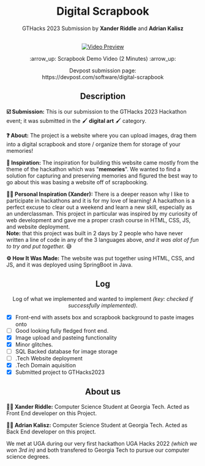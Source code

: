 <h1 align="center">Digital Scrapbook</h1>
<p align="center">GTHacks 2023 Submission by <b>Xander Riddle</b> and <b>Adrian Kalisz</b><br><br></p>
<p align="center">
  <a href="https://www.youtube.com/watch?v=r-cD7W3lBcY&ab_channel=XanderRiddle" target="_blank">
    <img src="https://img.youtube.com/vi/r-cD7W3lBcY/0.jpg" alt="Video Preview">
  </a>
</p>
<p align="center">:arrow_up: Scrapbook Demo Video (2 Minutes) :arrow_up:</p>
<p align="center">Devpost submission page:<br> https://devpost.com/software/digital-scrapbook</p>

<h2 align="center">Description</h3>
<p><b>☑️ Submission:</b> This is our submission to the GTHacks 2023 Hackathon event; it was submitted in the 🖌️ <b>digital art</b> 🖌️ category.</p>
<p><b>❓ About:</b> The project is a website where you can upload images, drag them into a digital scrapbook and store / organize them for storage of your memories!</p>
<p><b>🌠 Inspiration:</b> The inspiration for building this website came mostly from the theme of the hackathon which was "<b>memories</b>". We wanted to find a solution for capturing
and preserving memories and figured the best way to go about this was basing a website off of scrapbooking.</p>
<p><b>🌠🌠 Personal Inspiration (Xander):</b> There is a deeper reason why I like to participate in hackathons and it is for my love of learning! A hackathon is a perfect excuse to clear out
a weekend and learn a new skill, especially as an underclassman. This project in particular was inspired by my curiosity of web development and gave me a proper crash course in HTML, CSS, JS, and
website deployment. <br><b>Note:</b> that this project was built in 2 days by 2 people who have never written a line of code in any of the 3 languages above, <i>and it was alot of fun to try and put together. </i>😅</p>
<p><b>⚙️ How It Was Made:</b> The website was put together using HTML, CSS, and JS, and it was deployed using SpringBoot in Java.</p>

<h2 align="center">Log</h2>
<p align="center">Log of what we implemented and wanted to implement <i>(key: checked if successfully implemented)</i>.</p>

- [x] Front-end with assets box and scrapbook background to paste images onto
- [ ] Good looking fully fledged front end.
- [x] Image upload and pasteing functionality
- [x] Minor glitches.
- [ ] SQL Backed database for image storage
- [ ] .Tech Website deployment
- [x] .Tech Domain aquisition
- [x] Submitted project to GTHacks2023

<h2 align="center">About us</h2>
<p><b>🧑‍🎓 Xander Riddle:</b> Computer Science Student at Georgia Tech. Acted as Front End developer on this Project.</p>
<p><b>🧑‍🎓 Adrian Kalisz:</b> Computer Science Student at Georgia Tech. Acted as Back End developer on this project.</p>
<p>We met at UGA during our very first hackathon UGA Hacks 2022 <i>(which we won 3rd in)</i> and both transfered to Georgia Tech to pursue our computer science degrees.</p>
